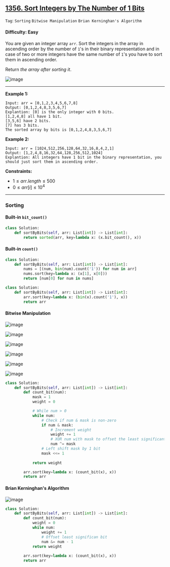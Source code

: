 ## [1356. Sort Integers by The Number of 1 Bits](https://leetcode.com/problems/sort-integers-by-the-number-of-1-bits)

```Tag```: ```Sorting``` ```Bitwise Manipulation``` ```Brian Kerninghan's Algorithm```

#### Difficulty: Easy

You are given an integer array ```arr```. Sort the integers in the array in ascending order by the number of ```1```'s in their binary representation and in case of two or more integers have the same number of ```1```'s you have to sort them in ascending order.

Return _the array after sorting it_.

![image](https://github.com/quananhle/Python/assets/35042430/3e168fbb-5e70-42c6-89c8-f6d539c719cd)

---

__Example 1:__
```
Input: arr = [0,1,2,3,4,5,6,7,8]
Output: [0,1,2,4,8,3,5,6,7]
Explantion: [0] is the only integer with 0 bits.
[1,2,4,8] all have 1 bit.
[3,5,6] have 2 bits.
[7] has 3 bits.
The sorted array by bits is [0,1,2,4,8,3,5,6,7]
```

__Example 2:__
```
Input: arr = [1024,512,256,128,64,32,16,8,4,2,1]
Output: [1,2,4,8,16,32,64,128,256,512,1024]
Explantion: All integers have 1 bit in the binary representation, you should just sort them in ascending order.
```

__Constraints:__

- $1 \le arr.length \le 500$
- $0 \le arr[i] \le 10^4$

---

### Sorting

#### Built-in ```bit_count()```

```Python
class Solution:
    def sortByBits(self, arr: List[int]) -> List[int]:
        return sorted(arr, key=lambda x: (x.bit_count(), x))
```

#### Built-in ```count()```

```Python
class Solution:
    def sortByBits(self, arr: List[int]) -> List[int]:
        nums = [(num, bin(num).count('1')) for num in arr]
        nums.sort(key=lambda x: (x[1], x[0]))
        return [num[0] for num in nums]
```

```Python
class Solution:
    def sortByBits(self, arr: List[int]) -> List[int]:
        arr.sort(key=lambda x: (bin(x).count('1'), x))
        return arr
```

#### Bitwise Manipulation

![image](https://github.com/quananhle/Python/assets/35042430/c7a29b77-c19a-4ee5-a7ee-1805df44473e)

![image](https://github.com/quananhle/Python/assets/35042430/81e17656-0340-447e-81f4-32fd82ff16f6)

![image](https://github.com/quananhle/Python/assets/35042430/f2758175-fdd1-4230-b2ad-2201dc205af5)

![image](https://github.com/quananhle/Python/assets/35042430/a61116f9-b5a2-4213-a4f2-c7149db8c170)

![image](https://github.com/quananhle/Python/assets/35042430/02be9a06-dcc9-457b-9f27-02baf3d859ba)

![image](https://github.com/quananhle/Python/assets/35042430/f3bbff01-8675-4c0f-b727-6515b29e6294)

```Python
class Solution:
    def sortByBits(self, arr: List[int]) -> List[int]:
        def count_bit(num):
            mask = 1
            weight = 0

            # While num > 0
            while num:
                # Check if num & mask is non-zero
                if num & mask:
                    # Increment weight
                    weight += 1
                    # XOR num with mask to offset the least significant 1 to 0 in num
                    num ^= mask
                # Left shift mask by 1 bit
                mask <<= 1
            
            return weight

        arr.sort(key=lambda x: (count_bit(x), x))
        return arr
```

#### Brian Kerninghan's Algorithm

![image](https://leetcode.com/problems/sort-integers-by-the-number-of-1-bits/Figures/1356/7.png)

```Python
class Solution:
    def sortByBits(self, arr: List[int]) -> List[int]:
        def count_bit(num):
            weight = 0
            while num:
                weight += 1
                # Offset least significan bit
                num &= num - 1
            return weight
        
        arr.sort(key=lambda x: (count_bit(x), x))
        return arr
```

